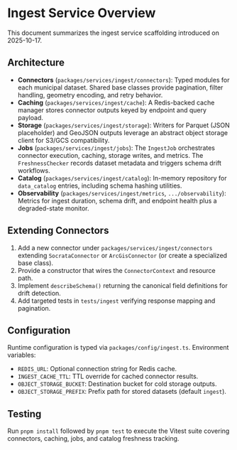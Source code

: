 # Ingest Service Overview

This document summarizes the ingest service scaffolding introduced on 2025-10-17.

## Architecture
- **Connectors** (`packages/services/ingest/connectors`): Typed modules for each municipal dataset. Shared base classes provide pagination, filter handling, geometry encoding, and retry behavior.
- **Caching** (`packages/services/ingest/cache`): A Redis-backed cache manager stores connector outputs keyed by endpoint and query payload.
- **Storage** (`packages/services/ingest/storage`): Writers for Parquet (JSON placeholder) and GeoJSON outputs leverage an abstract object storage client for S3/GCS compatibility.
- **Jobs** (`packages/services/ingest/jobs`): The `IngestJob` orchestrates connector execution, caching, storage writes, and metrics. The `FreshnessChecker` records dataset metadata and triggers schema drift workflows.
- **Catalog** (`packages/services/ingest/catalog`): In-memory repository for `data_catalog` entries, including schema hashing utilities.
- **Observability** (`packages/services/ingest/metrics`, `.../observability`): Metrics for ingest duration, schema drift, and endpoint health plus a degraded-state monitor.

## Extending Connectors
1. Add a new connector under `packages/services/ingest/connectors` extending `SocrataConnector` or `ArcGisConnector` (or create a specialized base class).
2. Provide a constructor that wires the `ConnectorContext` and resource path.
3. Implement `describeSchema()` returning the canonical field definitions for drift detection.
4. Add targeted tests in `tests/ingest` verifying response mapping and pagination.

## Configuration
Runtime configuration is typed via `packages/config/ingest.ts`. Environment variables:
- `REDIS_URL`: Optional connection string for Redis cache.
- `INGEST_CACHE_TTL`: TTL override for cached connector results.
- `OBJECT_STORAGE_BUCKET`: Destination bucket for cold storage outputs.
- `OBJECT_STORAGE_PREFIX`: Prefix path for stored datasets (default `ingest`).

## Testing
Run `pnpm install` followed by `pnpm test` to execute the Vitest suite covering connectors, caching, jobs, and catalog freshness tracking.
